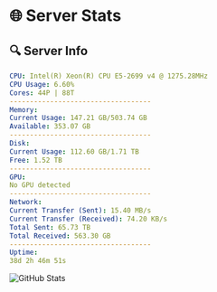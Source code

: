 # 🌐 Server Stats
## 🔍 Server Info
```yaml
CPU: Intel(R) Xeon(R) CPU E5-2699 v4 @ 1275.28MHz
CPU Usage: 6.60%
Cores: 44P | 88T
-----------------------------------
Memory:
Current Usage: 147.21 GB/503.74 GB
Available: 353.07 GB
-----------------------------------
Disk:
Current Usage: 112.60 GB/1.71 TB
Free: 1.52 TB
-----------------------------------
GPU:
No GPU detected
-----------------------------------
Network:
Current Transfer (Sent): 15.40 MB/s
Current Transfer (Received): 74.20 KB/s
Total Sent: 65.73 TB
Total Received: 563.30 GB
-----------------------------------
Uptime:
38d 2h 46m 51s
```
![GitHub Stats](https://img.shields.io/badge/Updated-2025-04-15_00:09:40-blue)
